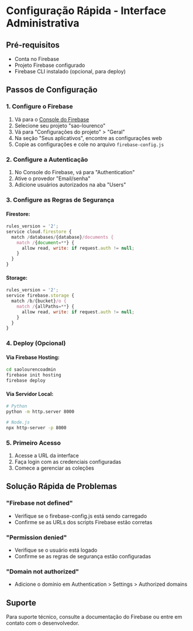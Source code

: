 # Configuração Rápida - Interface Administrativa

## Pré-requisitos
- Conta no Firebase
- Projeto Firebase configurado
- Firebase CLI instalado (opcional, para deploy)

## Passos de Configuração

### 1. Configure o Firebase
1. Vá para o [Console do Firebase](https://console.firebase.google.com/)
2. Selecione seu projeto "sao-lourenco"
3. Vá para "Configurações do projeto" > "Geral"
4. Na seção "Seus aplicativos", encontre as configurações web
5. Copie as configurações e cole no arquivo `firebase-config.js`

### 2. Configure a Autenticação
1. No Console do Firebase, vá para "Authentication"
2. Ative o provedor "Email/senha"
3. Adicione usuários autorizados na aba "Users"

### 3. Configure as Regras de Segurança

#### Firestore:
```javascript
rules_version = '2';
service cloud.firestore {
  match /databases/{database}/documents {
    match /{document=**} {
      allow read, write: if request.auth != null;
    }
  }
}
```

#### Storage:
```javascript
rules_version = '2';
service firebase.storage {
  match /b/{bucket}/o {
    match /{allPaths=**} {
      allow read, write: if request.auth != null;
    }
  }
}
```

### 4. Deploy (Opcional)

#### Via Firebase Hosting:
```bash
cd saolourencoadmin
firebase init hosting
firebase deploy
```

#### Via Servidor Local:
```bash
# Python
python -m http.server 8000

# Node.js
npx http-server -p 8000
```

### 5. Primeiro Acesso
1. Acesse a URL da interface
2. Faça login com as credenciais configuradas
3. Comece a gerenciar as coleções

## Solução Rápida de Problemas

### "Firebase not defined"
- Verifique se o firebase-config.js está sendo carregado
- Confirme se as URLs dos scripts Firebase estão corretas

### "Permission denied"
- Verifique se o usuário está logado
- Confirme se as regras de segurança estão configuradas

### "Domain not authorized"
- Adicione o domínio em Authentication > Settings > Authorized domains

## Suporte
Para suporte técnico, consulte a documentação do Firebase ou entre em contato com o desenvolvedor.
